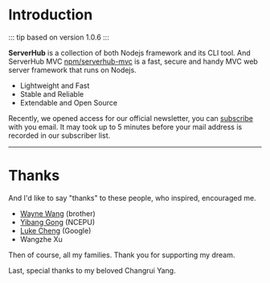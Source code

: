 # Introduction

::: tip
based on version 1.0.6
:::

**ServerHub** is a collection of both Nodejs framework and its CLI tool. And ServerHub MVC [npm/serverhub-mvc](https://www.npmjs.com/package/serverhub-mvc) is a fast, secure and handy MVC web server framework that runs on Nodejs.

* Lightweight and Fast
* Stable and Reliable
* Extendable and Open Source

Recently, we opened access for our official newsletter, you can [subscribe](mailto:serverhub.contact@gmail.com?subject=serverhub-news-52b3f7de&body=hello,%20ServerHub!) with you email. It may took up to 5 minutes before your mail address is recorded in our subscriber list.

---

# Thanks

And I'd like to say "thanks" to these people, who inspired, encouraged me.

* [Wayne Wang](https://github.com/WayneMark) (brother)
* [Yibang Gong](https://github.com/zjgyb) (NCEPU)
* [Luke Cheng](https://github.com/chenglu) (Google)
* Wangzhe Xu

Then of course, all my families. Thank you for supporting my dream.

Last, special thanks to my beloved Changrui Yang.
